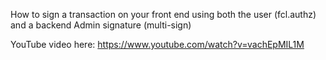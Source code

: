 How to sign a transaction on your front end using both the user (fcl.authz) and a backend Admin signature (multi-sign)

YouTube video here: https://www.youtube.com/watch?v=vachEpMIL1M
